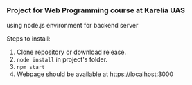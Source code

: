 ### Project for Web Programming course at Karelia UAS
using node.js environment for backend server

Steps to install:
1. Clone repository or download release.
2. `node install` in project's folder.
3. `npm start`
4. Webpage should be available at https://localhost:3000
